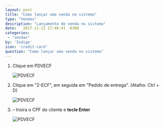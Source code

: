 ```yaml
---
layout: post
title: "Como lançar uma venda no sistema"
type: "Vendas"
description: "Lançamento de venda no sistema"
date:   2017-11-12 17:46:41 -0300
categories:
 - "vendas"
by: 'Indigo'
icon: 'credit-card'
question: "Como lançar uma venda no sistema"
---
```


1. Clique em PDVECF

    ![PDVECF]({{site.baseurl}}/assets/img/vendas/02-como_lancar_uma_venda/1.2.01.png)

2. Clique em "2-ECF", em seguida em "Pedido de entrega". (Atalho: Ctrl + D)

    ![PDVECF]({{site.baseurl}}/assets/img/vendas/02-como_lancar_uma_venda/1.2.02.png)

3. – Insira o CPF do cliente e **tecle Enter**

    ![PDVECF]({{site.baseurl}}/assets/img/vendas/02-como_lancar_uma_venda/03.png)
